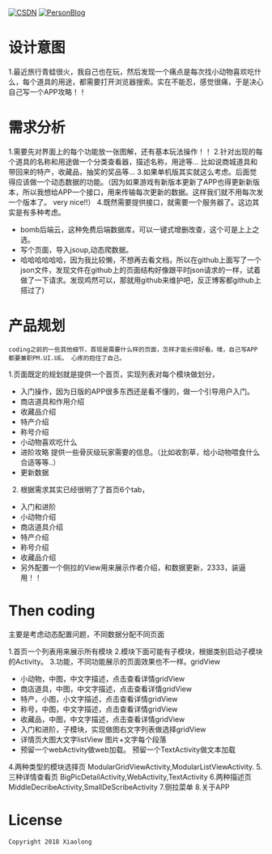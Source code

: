 [![CSDN](https://img.shields.io/badge/CSDN-@xiaolongonly-blue.svg?style=flat)](http://blog.csdn.net/guoxiaolongonly)
[![PersonBlog](https://img.shields.io/badge/PersonBlog-@xiaolongonly-blue.svg?style=flat)](http://xiaolongonly.cn/)

# 设计意图

1.最近旅行青蛙很火，我自己也在玩，然后发现一个痛点是每次找小动物喜欢吃什么，每个道具的用途，都需要打开浏览器搜索。实在不能忍，感觉很痛，于是决心自己写一个APP攻略！！

# 需求分析

1.需要先对界面上的每个功能放一张图解，还有基本玩法操作！！
2.针对出现的每个道具的名称和用途做一个分类查看器，描述名称，用途等... 比如说商城道具和带回来的特产，收藏品，抽奖的奖品等...
3.如果单机版其实就这么考虑。后面觉得应该做一个动态数据的功能。（因为如果游戏有新版本更新了APP也得更新新版本，所以我想给APP一个接口，用来传输每次更新的数据。这样我们就不用每次发一个版本了。 very nice!!）
4.既然需要提供接口，就需要一个服务器了。这边其实是有多种考虑。
- bomb后端云，这种免费后端数据库，可以一键式增删改查，这个可是上上之选。
- 写个页面，导入jsoup,动态爬数据。
- 哈哈哈哈哈哈，因为我比较懒，不想再去看文档，所以在github上面写了一个json文件，发现文件在github上的页面结构好像跟平时json请求的一样，试着做了一下请求。发现鸡然可以，那就用github来维护吧，反正博客都github上搭过了)


# 产品规划

	coding之前的一些其他细节，首现是需要什么样的页面，怎样才能长得好看。噗，自己写APP都要兼职PM.UI.UE。 心疼的抱住了自己。  
	
1.页面既定的规划就是提供一个首页，实现列表对每个模块做划分，
  - 入门操作，因为日版的APP很多东西还是看不懂的，做一个引导用户入门。
  - 商店道具和作用介绍
  - 收藏品介绍
  - 特产介绍
  - 称号介绍
  - 小动物喜欢吃什么
  - 进阶攻略 提供一些骨灰级玩家需要的信息。（比如收割草，给小动物喂食什么合适等等..）
  - 更新数据

2. 根据需求其实已经很明了了首页6个tab，
  - 入门和进阶
  - 小动物介绍
  - 商店道具介绍
  - 特产介绍
  - 称号介绍
  - 收藏品介绍
  - 另外配置一个侧拉的View用来展示作者介绍，和数据更新，2333，装逼用！！

# Then coding

  主要是考虑动态配置问题，不同数据分配不同页面

1.首页一个列表用来展示所有模块
2.模块下面可能有子模块，根据类别启动子模块的Activity。
3.功能，不同功能展示的页面效果也不一样。gridView
 
  - 小动物，中图，中文字描述，点击查看详情gridView
  - 商店道具，中图，中文字描述，点击查看详情gridView
  - 特产，小图，小文字描述，点击查看详情gridView
  - 称号，中图，中文字描述，点击查看详情gridView
  - 收藏品，中图，中文字描述，点击查看详情gridView
  - 入门和进阶，子模块，实现做图右文字列表做选择gridView
  - 详情页大图大文字listView 图片+文字每个段落
  - 预留一个webActivity做web加载。 预留一个TextActivity做文本加载


4.两种类型的模块选择页  ModularGridViewActivity,ModularListViewActivity.
5.三种详情查看页 BigPicDetailActivity,WebActivity,TextActivity
6.两种描述页 MiddleDecribeActivity,SmallDeScribeActivity
7.侧拉菜单
8.关于APP

# License

```
Copyright 2018 Xiaolong 

```
